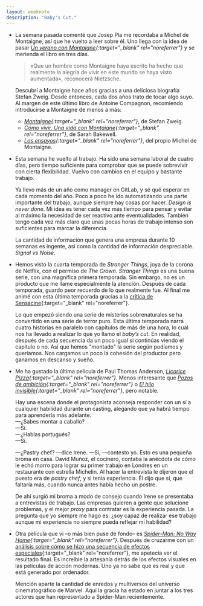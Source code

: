 ```yaml
---
layout: weeknote
description: "Baby's Cut."
---
```


- La semana pasada comenté que Josep Pla me recordaba a Michel de Montaigne,
  así que he vuelto a leer sobre él. Uno llega con la idea de pasar
  *[Un verano con Montaigne][2]{:target="_blank" rel="noreferrer"}* y se merienda el libro en tres días.

  > «Que un hombre como Montaigne haya escrito ha hecho que realmente la alegría
  > de vivir en este mundo se haya visto aumentada», reconocerá Nietzsche.

  Descubrí a Montaigne hace años gracias a una deliciosa biografía Stefan
  Zweig. Desde entonces, cada dos años trato de tocar algo suyo. Al margen de
  este último libro de Antoine Compagnon, recomiendo introducirse a Montaigne
  de menos a más:
  - *[Montaigne][3]{:target="_blank" rel="noreferrer"}*, de Stefan Zweig.
  - *[Cómo vivir. Una vida con Montaigne][4]{:target="_blank" rel="noreferrer"}*, de Sarah Bakewell.
  - *[Los ensayos][5]{:target="_blank" rel="noreferrer"}*, del propio Michel de Montaigne.

- Esta semana he vuelto al trabajo. Ha sido una semana laboral de cuatro días,
  pero tiempo suficiente para comprobar que se puede sobrevivir con cierta
  flexibilidad. Vuelvo con cambios en el equipo y bastante trabajo.

  Ya llevo más de un año como manager en GitLab, y sé qué esperar en cada
  momento del año. Poco a poco he ido automatizando una parte importante
  del trabajo, aunque siempre hay cosas por hacer. *Design is never done*. Mi idea es
  tener cada vez más tiempo para pensar y evitar al máximo la necesidad de ser
  reactivo ante eventualidades. También tengo cada vez más claro que unas pocas
  horas de trabajo intenso son suficientes para marcar la diferencia.

  La cantidad de información que genera una empresa durante 10 semanas es
  ingente, así como la cantidad de información despreciable. *Signal vs Noise*.

- Hemos visto la cuarta temporada de *Stranger Things*, joya de la corona de
  Netflix, con el permiso de *The Crown*. *Stranger Things* es una buena serie,
  con una magnífica primera temporada. Sin embargo, no es un producto que me
  llame especialmente la atención. Después de cada temporada, guardo peor
  recuerdo de lo que realmente fue. Al final me animé con esta
  última temporada gracias a la [crítica de Sensacine][1]{:target="_blank" rel="noreferrer"}.

  Lo que empezó siendo una serie de misterios sobrenaturales se ha convertido en
  una serie de terror puro. Esta última temporada narra cuatro historias en
  paralelo con capítulos de más de una hora, lo cual nos ha llevado a realizar lo
  que yo llamo el *baby’s cut*. En realidad, después de cada secuencia da un poco
  igual si continúas viendo el capítulo o no. Así que hemos "montado" la serie
  según podíamos y queríamos. Nos cargamos un poco la cohesión del productor pero
  ganamos en descanso y sueño.

- Me ha gustado la última película de Paul Thomas Anderson, *[Licorice Pizza][6]{:target="_blank" rel="noreferrer"}*.
  Menos interesante que *[Pozos de ambición][7]{:target="_blank"
  rel="noreferrer"}* o *[El hilo invisible][8]{:target="_blank"
  rel="noreferrer"}*, pero notable.

  Hay una escena donde el protagonista aconseja responder con un sí a cualquier
  habilidad durante un casting, alegando que ya habrá tiempo para aprenderla más adelante.  
  —¿Sabes montar a caballo?  
  —Sí.  
  —¿Hablas portugués?  
  —Sí.

  —¿Pastry chef? —dice Irene. —Sí, —contesto yo. Esto es una pequeña broma en
  casa. David Muñoz, el cocinero, contaba la anécdota de cómo le echó morro
  para lograr su primer trabajo en Londres en un restaurante con estrella
  Michelin. Al hacer la entrevista le dijeron que el puesto era de *pastry chef*,
  y si tenía experiencia. Él dijo que sí, que faltaría más, cuando nunca antes
  había hecho un postre.

  De ahí surgió mi broma a modo de consejo cuando Irene se presentaba a
  entrevistas de trabajo. Las empresas quieren a gente que solucione problemas,
  y el mejor *proxy* para contratar es la experiencia pasada. La pregunta que
  yo siempre me hago es: ¿soy capaz de realizar ese trabajo aunque mi
  experiencia no siempre pueda reflejar mi habilidad?

- Otra película que vi –o más bien puse de fondo– es *[Spider-Man: No Way Home][9]{:target="_blank" rel="noreferrer"}*.
  Después de cruzarme con un [análisis sobre cómo se hizo una secuencia de efectos especiales][10]{:target="_blank" rel="noreferrer"},
  me apetecía ver el resultado final. Es increíble la artesanía detrás de los
  efectos visuales en las películas de acción modernas. Uno ya no sabe que es
  real y que está generado por ordenador.

  Mención aparte la cantidad de enredos y multiversos del universo
  cinematográfico de Marvel. Aquí la gracia ha estado en juntar a los tres
  actores que han representado a Spider-Man recientemente.


[1]: https://youtu.be/iw6atia6nZ4
[2]: https://www.goodreads.com/book/show/26195002-un-verano-con-montaigne
[3]: https://www.goodreads.com/book/show/6016949-montaigne
[4]: https://www.goodreads.com/book/show/17332087-c-mo-vivir-o-una-vida-con-montaigne-en-una-pregunta-y-veinte-intentos-de
[5]: https://www.goodreads.com/book/show/3232646-los-ensayos
[6]: https://www.filmaffinity.com/es/film571166.html
[7]: https://www.filmaffinity.com/es/film531158.html
[8]: https://www.filmaffinity.com/es/film346983.html
[9]: https://www.filmaffinity.com/es/film491812.html
[10]: https://youtu.be/DdhLBZpIq2c
